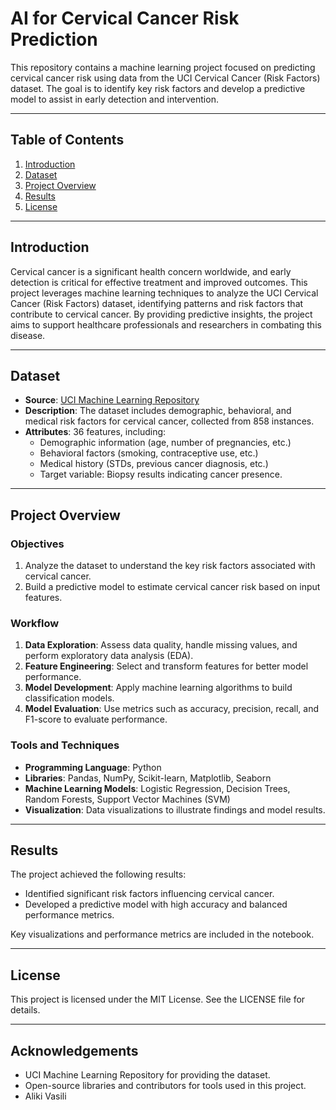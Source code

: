 # AI for Cervical Cancer Risk Prediction

This repository contains a machine learning project focused on predicting cervical cancer risk using data from the UCI Cervical Cancer (Risk Factors) dataset. The goal is to identify key risk factors and develop a predictive model to assist in early detection and intervention.

---

## Table of Contents
1. [Introduction](#introduction)
2. [Dataset](#dataset)
3. [Project Overview](#project-overview)
4. [Results](#results)
5. [License](#license)

---

## Introduction

Cervical cancer is a significant health concern worldwide, and early detection is critical for effective treatment and improved outcomes. This project leverages machine learning techniques to analyze the UCI Cervical Cancer (Risk Factors) dataset, identifying patterns and risk factors that contribute to cervical cancer. By providing predictive insights, the project aims to support healthcare professionals and researchers in combating this disease.

---

## Dataset

- **Source**: [UCI Machine Learning Repository](https://archive.ics.uci.edu/ml/datasets/Cervical+cancer+%28Risk+Factors%29)
- **Description**: The dataset includes demographic, behavioral, and medical risk factors for cervical cancer, collected from 858 instances.
- **Attributes**: 36 features, including:
  - Demographic information (age, number of pregnancies, etc.)
  - Behavioral factors (smoking, contraceptive use, etc.)
  - Medical history (STDs, previous cancer diagnosis, etc.)
  - Target variable: Biopsy results indicating cancer presence.

---

## Project Overview

### Objectives
1. Analyze the dataset to understand the key risk factors associated with cervical cancer.
2. Build a predictive model to estimate cervical cancer risk based on input features.

### Workflow
1. **Data Exploration**: Assess data quality, handle missing values, and perform exploratory data analysis (EDA).
2. **Feature Engineering**: Select and transform features for better model performance.
3. **Model Development**: Apply machine learning algorithms to build classification models.
4. **Model Evaluation**: Use metrics such as accuracy, precision, recall, and F1-score to evaluate performance.

### Tools and Techniques
- **Programming Language**: Python
- **Libraries**: Pandas, NumPy, Scikit-learn, Matplotlib, Seaborn
- **Machine Learning Models**: Logistic Regression, Decision Trees, Random Forests, Support Vector Machines (SVM)
- **Visualization**: Data visualizations to illustrate findings and model results.

---

## Results

The project achieved the following results:
- Identified significant risk factors influencing cervical cancer.
- Developed a predictive model with high accuracy and balanced performance metrics.

Key visualizations and performance metrics are included in the notebook.

---

## License

This project is licensed under the MIT License. See the LICENSE file for details.

---

## Acknowledgements

- UCI Machine Learning Repository for providing the dataset.
- Open-source libraries and contributors for tools used in this project.
- Aliki Vasili


